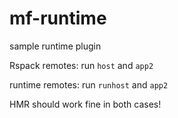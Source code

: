 # mf-runtime
sample runtime plugin


Rspack remotes:
run `host` and `app2`

runtime remotes:
run `runhost` and `app2`


HMR should work fine in both cases!
